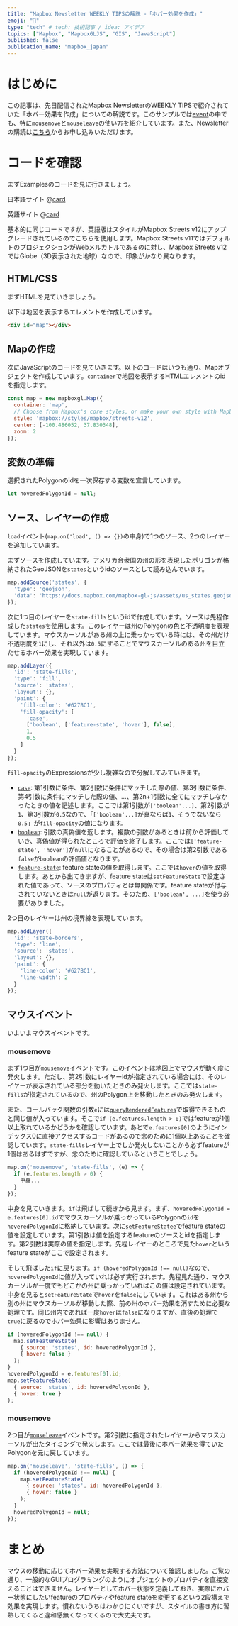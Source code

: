```yaml
---
title: "Mapbox Newsletter WEEKLY TIPSの解説 -「ホバー効果を作成」"
emoji: "🚁"
type: "tech" # tech: 技術記事 / idea: アイデア
topics: ["Mapbox", "MapboxGLJS", "GIS", "JavaScript"]
published: false
publication_name: "mapbox_japan"
---
```


# はじめに

この記事は、先日配信されたMapbox NewsletterのWEEKLY TIPSで紹介されていた「ホバー効果を作成」についての解説です。このサンプルでは[event](https://docs.mapbox.com/mapbox-gl-js/api/map/#map-events)の中でも、特に`mousemove`と`mouseleave`の使い方を紹介しています。また、Newsletterの購読は[こちら](https://www.mapbox.jp/blog?#:~:text=%E3%83%8B%E3%83%A5%E3%83%BC%E3%82%B9%E3%83%AC%E3%82%BF%E3%83%BC%E3%82%92%E8%B3%BC%E8%AA%AD)からお申し込みいただけます。


# コードを確認

まずExamplesのコードを見に行きましょう。

日本語サイト
@[card](https://docs.mapbox.com/jp/mapbox-gl-js/example/hover-styles/)

英語サイト
@[card](https://docs.mapbox.com/mapbox-gl-js/example/hover-styles/)

基本的に同じコードですが、英語版はスタイルがMapbox Streets v12にアップグレードされているのでこちらを使用します。Mapbox Streets v11ではデフォルトのプロジェクションがWebメルカトルであるのに対し、Mapbox Streets v12ではGlobe（3D表示された地球）なので、印象がかなり異なります。

## HTML/CSS

まずHTMLを見ていきましょう。

以下は地図を表示するエレメントを作成しています。

```HTML
<div id="map"></div>
```

## Mapの作成

次にJavaScriptのコードを見ていきます。以下のコードはいつも通り、Mapオブジェクトを作成しています。`container`で地図を表示するHTMLエレメントのidを指定します。

```JavaScript
const map = new mapboxgl.Map({
  container: 'map',
  // Choose from Mapbox's core styles, or make your own style with Mapbox Studio
  style: 'mapbox://styles/mapbox/streets-v12',
  center: [-100.486052, 37.830348],
  zoom: 2
});
```

## 変数の準備
選択されたPolygonのidを一次保存する変数を宣言しています。

```JavaScript
let hoveredPolygonId = null;
```

## ソース、レイヤーの作成

`load`イベント(`map.on('load', () => {})`の中身)で1つのソース、2つのレイヤーを追加しています。

まずソースを作成しています。アメリカ合衆国の州の形を表現したポリゴンが格納されたGeoJSONを`states`というidのソースとして読み込んでいます。

```JavaScript
map.addSource('states', {
  'type': 'geojson',
  'data': 'https://docs.mapbox.com/mapbox-gl-js/assets/us_states.geojson'
});
```

次に1つ目のレイヤーを`state-fills`というidで作成しています。ソースは先程作成した`states`を使用します。このレイヤーは州のPolygonの色と不透明度を表現しています。マウスカーソルがある州の上に乗っかっている時には、その州だけ不透明度を`1`にし、それ以外は`0.5`にすることでマウスカーソルのある州を目立たせるホバー効果を実現しています。

```JavaScript
map.addLayer({
  'id': 'state-fills',
  'type': 'fill',
  'source': 'states',
  'layout': {},
  'paint': {
    'fill-color': '#627BC1',
    'fill-opacity': [
      'case',
      ['boolean', ['feature-state', 'hover'], false],
      1,
      0.5
    ]
  }
});
```

`fill-opacity`のExpressionsが少し複雑なので分解してみていきます。

- [`case`](https://docs.mapbox.com/style-spec/reference/expressions/#case): 第1引数に条件、第2引数に条件にマッチした際の値、第3引数に条件、第4引数に条件にマッチした際の値、...、第2n+1引数に全てにマッチしなかったときの値を記述します。ここでは第1引数が`['boolean'...]`、第2引数が`1`、第3引数が`0.5`なので、「`['boolean'...]`が真ならば`1`、そうでないなら`0.5`」が`fill-opacity`の値になります。
- [`boolean`](https://docs.mapbox.com/style-spec/reference/expressions/#types-boolean): 引数の真偽値を返します。複数の引数があるときは前から評価していき、真偽値が得られたところで評価を終了します。ここでは`['feature-state', 'hover']`が`null`になることがあるので、その場合は第2引数である`false`が`boolean`の評価値となります。
- [`feature-state`](https://docs.mapbox.com/style-spec/reference/expressions/#feature-state): feature stateの値を取得します。ここでは`hover`の値を取得します。あとから出てきますが、feature stateは`setFeatureState`で設定された値であって、ソースのプロパティとは無関係です。feature stateが付与されていないときは`null`が返ります。そのため、`['boolean', ...]`を使う必要がありました。


2つ目のレイヤーは州の境界線を表現しています。

```JavaScript
map.addLayer({
  'id': 'state-borders',
  'type': 'line',
  'source': 'states',
  'layout': {},
  'paint': {
    'line-color': '#627BC1',
    'line-width': 2
  }
});
```

## マウスイベント
いよいよマウスイベントです。

### mousemove
まず1つ目が[`mousemove`](https://docs.mapbox.com/mapbox-gl-js/api/map/#map.event:mousemove)イベントです。このイベントは地図上でマウスが動く度に発火します。ただし、第2引数にレイヤーidが指定されている場合には、そのレイヤーが表示されている部分を動いたときのみ発火します。ここでは`state-fills`が指定されているので、州のPolygon上を移動したときのみ発火します。

また、コールバック関数の引数`e`には[`queryRenderedFeatures`](https://docs.mapbox.com/mapbox-gl-js/api/map/#map#queryrenderedfeatures)で取得できるものと同じ値が入っています。そこで`if (e.features.length > 0)`ではfeatureが1個以上取れているかどうかを確認しています。あとで`e.features[0]`のようにインデックス0に直接アクセスするコードがあるので念のために1個以上あることを確認しています。`state-fills`レイヤー上でしか発火しないことから必ずfeatureが1個はあるはずですが、念のために確認しているということでしょう。

```JavaScript
map.on('mousemove', 'state-fills', (e) => {
  if (e.features.length > 0) {
    中身...
  }
});
```

中身を見ていきます。`if`は飛ばして続きから見ます。まず、`hoveredPolygonId = e.features[0].id`でマウスカーソルが乗っかっているPolygonの`id`を`hoveredPolygonId`に格納しています。次に[`setFeatureStatee`](https://docs.mapbox.com/mapbox-gl-js/api/map/#map#setfeaturestate)でfeature stateの値を設定しています。第1引数は値を設定するfeatureのソースとidを指定します。第2引数は実際の値を指定します。先程レイヤーのところで見た`hover`というfeature stateがここで設定されます。

そして飛ばした`if`に戻ります。`if (hoveredPolygonId !== null)`なので、`hoveredPolygonId`に値が入っていれば必ず実行されます。先程見た通り、マウスカーソルが一度でもどこかの州に乗っかっていればこの値は設定されています。中身を見ると`setFeatureState`で`hover`を`false`にしています。これはある州から別の州にマウスカーソルが移動した際、前の州のホバー効果を消すために必要な処理です。同じ州内であれば一度`hover`は`false`になりますが、直後の処理で`true`に戻るのでホバー効果に影響はありません。

```JavaScript
if (hoveredPolygonId !== null) {
  map.setFeatureState(
    { source: 'states', id: hoveredPolygonId },
    { hover: false }
  );
}
hoveredPolygonId = e.features[0].id;
map.setFeatureState(
  { source: 'states', id: hoveredPolygonId },
  { hover: true }
);
```

### mousemove
2つ目が[`mouseleave`](https://docs.mapbox.com/mapbox-gl-js/api/map/#map.event:mouseleave)イベントです。第2引数に指定されたレイヤーからマウスカーソルが出たタイミングで発火します。ここでは最後にホバー効果を得ていたPolygonを元に戻しています。

```JavaScript
map.on('mouseleave', 'state-fills', () => {
  if (hoveredPolygonId !== null) {
    map.setFeatureState(
      { source: 'states', id: hoveredPolygonId },
      { hover: false }
    );
  }
  hoveredPolygonId = null;
});
```

# まとめ

マウスの移動に応じてホバー効果を実現する方法について確認しました。ご覧の通り、一般的なGUIプログラミングのようにオブジェクトのプロパティを直接変えることはできません。レイヤーとしてホバー状態を定義しておき、実際にホバー状態にしたいfeatureのプロパティやfeature stateを変更するという2段構えで効果を実現します。慣れないうちはわかりにくいですが、スタイルの書き方に習熟してくると違和感無くなってくるので大丈夫です。
